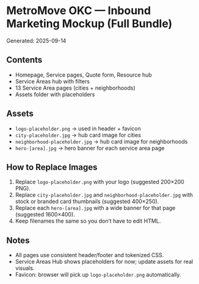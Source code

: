 # MetroMove OKC — Inbound Marketing Mockup (Full Bundle)

Generated: 2025-09-14

## Contents
- Homepage, Service pages, Quote form, Resource hub
- Service Areas hub with filters
- 13 Service Area pages (cities + neighborhoods)
- Assets folder with placeholders

## Assets
- `logo-placeholder.png` → used in header + favicon
- `city-placeholder.jpg` → hub card image for cities
- `neighborhood-placeholder.jpg` → hub card image for neighborhoods
- `hero-[area].jpg` → hero banner for each service area page

## How to Replace Images
1. Replace `logo-placeholder.png` with your logo (suggested 200×200 PNG).  
2. Replace `city-placeholder.jpg` and `neighborhood-placeholder.jpg` with stock or branded card thumbnails (suggested 400×250).  
3. Replace each `hero-[area].jpg` with a wide banner for that page (suggested 1600×400).  
4. Keep filenames the same so you don’t have to edit HTML.

## Notes
- All pages use consistent header/footer and tokenized CSS.  
- Service Areas Hub shows placeholders for now; update assets for real visuals.  
- Favicon: browser will pick up `logo-placeholder.png` automatically.
